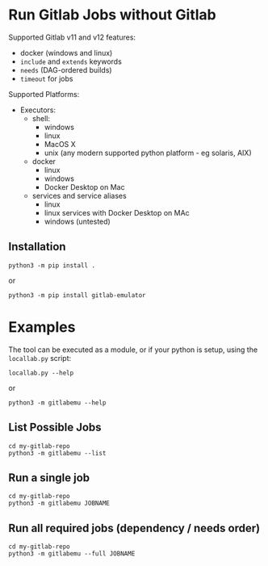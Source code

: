# Run Gitlab Jobs without Gitlab

Supported Gitlab v11 and v12 features:

 * docker (windows and linux)
 * `include` and `extends` keywords
 * `needs` (DAG-ordered builds)
 * `timeout` for jobs

Supported Platforms:

 * Executors:
   * shell:
     * windows
     * linux
     * MacOS X
     * unix (any modern supported python platform - eg solaris, AIX)
   * docker
     * linux
     * windows
     * Docker Desktop on Mac
   * services and service aliases
     * linux
     * linux services with Docker Desktop on MAc
     * windows (untested)

## Installation

```
python3 -m pip install .
```

or
```
python3 -m pip install gitlab-emulator
```

# Examples

The tool can be executed as a module, or if your python is setup, using the `locallab.py` script:

```
locallab.py --help
```
or
```
python3 -m gitlabemu --help
```

## List Possible Jobs

```
cd my-gitlab-repo
python3 -m gitlabemu --list
```

## Run a single job

```
cd my-gitlab-repo
python3 -m gitlabemu JOBNAME
```

## Run all required jobs (dependency / needs order)

```
cd my-gitlab-repo
python3 -m gitlabemu --full JOBNAME
```
